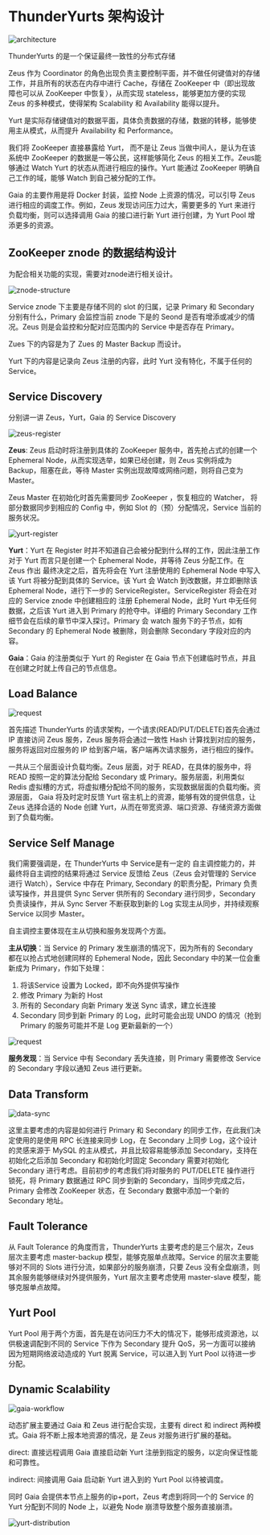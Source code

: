#  ThunderYurts 架构设计

![architecture](./images/architecture.png)

ThunderYurts 的是一个保证最终一致性的分布式存储

Zeus 作为 Coordinator 的角色出现负责主要控制平面，并不做任何键值对的存储工作，并且所有的状态在内存中进行 Cache，存储在 ZooKeeper 中（即出现故障也可以从 ZooKeeper 中恢复），从而实现 stateless，能够更加方便的实现 Zeus 的多种模式，使得架构 Scalability 和 Availability 能得以提升。

Yurt 是实际存储键值对的数据平面，具体负责数据的存储，数据的转移，能够使用主从模式，从而提升 Availability 和 Performance。

我们将 ZooKeeper 直接暴露给 Yurt， 而不是让 Zeus 当做中间人，是认为在该系统中 ZooKeeper 的数据是一等公民，这样能够简化 Zeus 的相关工作。Zeus能够通过 Watch Yurt 的状态从而进行相应的操作。Yurt 能通过 ZooKeeper 明确自己工作的域，能够 Watch 到自己被分配的工作。

Gaia 的主要作用是将 Docker 封装，监控 Node 上资源的情况，可以引导 Zeus 进行相应的调度工作。例如，Zeus 发现访问压力过大，需要更多的 Yurt 来进行负载均衡，则可以选择调用 Gaia 的接口进行新 Yurt 进行创建，为 Yurt Pool 增添更多的资源。 

## ZooKeeper znode 的数据结构设计

为配合相关功能的实现，需要对znode进行相关设计。

![znode-structure](./images/znode-structure.png)

Service znode 下主要是存储不同的 slot 的归属，记录 Primary 和 Secondary 分别有什么，Primary 会监控当前 znode 下是的 Seond 是否有增添或减少的情况。Zeus 则是会监控和分配对应范围内的 Service 中是否存在 Primary。

Zues 下的内容是为了 Zues 的 Master Backup 而设计。

Yurt 下的内容是记录向 Zeus 注册的内容，此时 Yurt 没有特化，不属于任何的 Service。 

## Service Discovery

分别讲一讲 Zeus，Yurt，Gaia 的 Service Discovery

![zeus-register](./images/zeus-register.png)

**Zeus**: Zeus 启动时将注册到具体的 ZooKeeper 服务中，首先抢占式的创建一个 Ephemeral Node，从而实现选举，如果已经创建，则 Zeus 实例将成为 Backup，阻塞在此，等待 Master 实例出现故障或网络问题，则将自己变为 Master。

Zeus Master 在初始化时首先需要同步 ZooKeeper ，恢复相应的 Watcher， 将部分数据同步到相应的 Config 中，例如 Slot 的（预）分配情况，Service 当前的服务状况。

![yurt-register](./images/yurt-register.png)

**Yurt**：Yurt 在 Register 时并不知道自己会被分配到什么样的工作，因此注册工作对于 Yurt 而言只是创建一个 Ephemeral Node，并等待 Zeus 分配工作。在 Zeus 作出 最终决定之后，首先将会在 Yurt 注册使用的 Ephemeral Node 中写入该 Yurt 将被分配到具体的 Service。该 Yurt 会 Watch 到改数据，并立即删除该 Ephemeral Node，进行下一步的 ServiceRegister。ServiceRegister 将会在对应的 Service znode 中创建相应的 注册 Ephemeral Node，此时 Yurt 中无任何数据，之后该 Yurt 进入到 Primary 的抢夺中。详细的 Primary Secondary 工作细节会在后续的章节中深入探讨。Primary 会 watch 服务下的子节点，如有 Secondary 的 Ephemeral Node 被删除，则会删除 Secondary 字段对应的内容。

**Gaia**：Gaia 的注册类似于 Yurt 的 Register 在 Gaia 节点下创建临时节点，并且在创建之时就上传自己的节点信息。

## Load Balance

![request](./images/request.png)

首先描述 ThunderYurts 的请求架构，一个请求(READ/PUT/DELETE)首先会通过 IP 直接访问 Zeus 服务，Zeus 服务将会通过一致性 Hash 计算找到对应的服务，服务将返回对应服务的 IP 给到客户端，客户端再次请求服务，进行相应的操作。

一共从三个层面设计负载均衡。Zeus 层面，对于 READ，在具体的服务中，将 READ 按照一定的算法分配给 Secondary 或 Primary。服务层面，利用类似 Redis 虚拟槽的方式，将虚拟槽分配给不同的服务，实现数据层面的负载均衡。资源层面， Gaia 将及时定时反馈 Yurt 宿主机上的资源，能够有效的提供信息，让 Zeus 选择合适的 Node 创建 Yurt，从而在带宽资源、端口资源、存储资源方面做到了负载均衡。

## Service Self Manage

我们需要强调是，在 ThunderYurts 中 Service是有一定的 自主调控能力的，并最终将自主调控的结果将通过 Service 反馈给 Zeus（Zeus 会对管理的 Service 进行 Watch），Service 中存在 Primary, Secondary 的职责分配，Primary 负责读写操作，并且提供 Sync Server 供所有的 Secondary 进行同步，Secondary 负责读操作，并从 Sync Server 不断获取到新的 Log 实现主从同步，并持续观察 Service 以同步 Master。

自主调控主要体现在主从切换和服务发现两个方面。

**主从切换**：当 Service 的 Primary 发生崩溃的情况下，因为所有的 Secondary 都在以抢占式地创建同样的 Ephemeral Node，因此 Secondary 中的某一位会重新成为 Primary，作如下处理：
1. 将该Service 设置为 Locked，即不向外提供写操作
2. 修改 Primary 为新的 Host
3. 所有的 Secondary 向新 Primary 发送 Sync 请求，建立长连接
4. Secondary 同步到新 Primary 的 Log，此时可能会出现 UNDO 的情况（抢到 Primary 的服务可能并不是 Log 更新最新的一个）

![request](./images/yurt-election.png)

**服务发现**：当 Service 中有 Secondary 丢失连接，则 Primary 需要修改 Service 的 Secondary 字段以通知 Zeus 进行更新。

## Data Transform

![data-sync](./images/data-sync.png)

这里主要考虑的内容是如何进行 Primary 和 Secondary 的同步工作，在此我们决定使用的是使用 RPC 长连接来同步 Log，在 Secondary 上同步 Log，这个设计的灵感来源于 MySQL 的主从模式，并且比较容易能够添加 Secondary，支持在初始化之后添加 Secondary 和初始化时固定 Secondary 需要对初始化 Secondary 进行考虑。目前初步的考虑我们将对服务的 PUT/DELETE 操作进行锁死，将 Primary 数据通过 RPC 同步到新的 Secondary，当同步完成之后，Primary 会修改 ZooKeeper 状态，在 Secondary 数据中添加一个新的 Secondary 地址。

## Fault Tolerance

从 Fault Tolerance 的角度而言，ThunderYurts 主要考虑的是三个层次，Zeus 层次主要考虑 master-backup 模型，能够克服单点故障。Service 的层次主要能够对不同的 Slots 进行分流，如果部分的服务崩溃，只要 Zeus 没有全盘崩溃，则其余服务能够继续对外提供服务，Yurt 层次主要考虑使用 master-slave 模型，能够克服单点故障。

## Yurt Pool
Yurt Pool 用于两个方面，首先是在访问压力不大的情况下，能够形成资源池，以供极速调配到不同的 Service 下作为 Secondary 提升 QoS，另一方面可以接纳因为短期网络波动造成的 Yurt 脱离 Service，可以进入到 Yurt Pool 以待进一步分配。

## Dynamic Scalability
![gaia-workflow](./images/gaia-workflow.png)

动态扩展主要通过 Gaia 和 Zeus 进行配合实现，主要有 direct 和 indirect 两种模式。Gaia 将不断上报本地资源的情况，是 Zeus 对服务进行扩展的基础。

direct: 直接远程调用 Gaia 直接启动新 Yurt 注册到指定的服务，以定向保证性能和可靠性。

indirect: 间接调用 Gaia 启动新 Yurt 进入到的 Yurt Pool 以待被调度。

同时 Gaia 会提供本节点上服务的ip+port，Zeus 考虑到将同一个的 Service 的 Yurt 分配到不同的 Node 上，以避免 Node 崩溃导致整个服务直接崩溃。

![yurt-distribution](./images/yurt-distribution.png)

